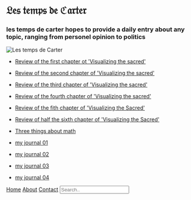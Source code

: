 # 𝔏𝔢𝔰 𝔱𝔢𝔪𝔭𝔰 𝔡𝔢 ℭ𝔞𝔯𝔱𝔢𝔯
### les temps de carter hopes to provide a daily entry about any topic, ranging from personel opinion to politics

![Les temps de Carter](https://github.com/LeCarterTimes/LeCarterTimes.github.io/assets/149635328/7b91fa1d-1296-44d6-b7f4-f6cb2957cb00)


- [Review of the first chapter ot 'Visualizing the sacred'](https://lecartertimes.github.io/postone.html)

- [Review of the second chapter of 'Visualizing the sacred'](https://lecartertimes.github.io/posttwo.html)

- [Review of the third chapter of 'Visualizing the sacred'](https://lecartertimes.github.io/postthree.html)

- [Review of the fourth chapter of 'Visualizing the sacred'](https://lecartertimes.github.io/postfour.html)

- [Review of the fith chapter of 'Visualizing the Sacred'](https://lecartertimes.github.io/postfive.html)

- [Review of half the sixth chapter of 'Visualizing the Sacred'](https://lecartertimes.github.io/postsixandonehalf.html)

- [Three things about math](https://lecartertimes.github.io/articleone.html)

- [my journal 01](https://lecartertimes.github.io/articletwo.html)

- [my journal 02](https://lecartertimes.github.io/articlethree.html)

- [my journal 03](https://lecartertimes.github.io/articlefour.html)

- [my journal 04](https://lecartertimes.github.io/articlefive.html)


<div class="topnav">
  <a class="active" href="#home">Home</a>
  <a href="#about">About</a>
  <a href="#contact">Contact</a>
  <input type="text" placeholder="Search..">
</div>
<style></style>
